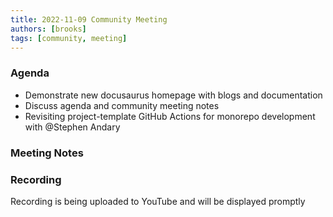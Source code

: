 ```yaml
---
title: 2022-11-09 Community Meeting
authors: [brooks]
tags: [community, meeting]
---
```


<!-- Copy this template, rename to YYYY-MM-DD-community-meeting.md and fill in from there-->

### Agenda

- Demonstrate new docusaurus homepage with blogs and documentation
- Discuss agenda and community meeting notes
- Revisiting project-template GitHub Actions for monorepo development with @Stephen Andary

<!--truncate-->

### Meeting Notes

### Recording

Recording is being uploaded to YouTube and will be displayed promptly
